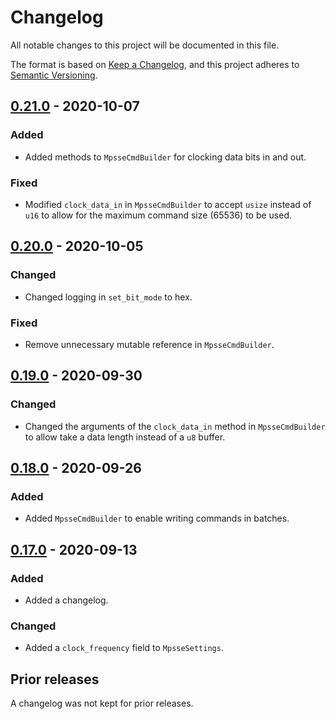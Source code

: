 # Changelog
All notable changes to this project will be documented in this file.

The format is based on [Keep a Changelog](https://keepachangelog.com/en/1.0.0/),
and this project adheres to [Semantic Versioning](https://semver.org/spec/v2.0.0.html).

## [0.21.0] - 2020-10-07
### Added
- Added methods to `MpsseCmdBuilder` for clocking data bits in and out.

### Fixed
- Modified `clock_data_in` in `MpsseCmdBuilder` to accept `usize` instead of
  `u16` to allow for the maximum command size (65536) to be used.

## [0.20.0] - 2020-10-05
### Changed
- Changed logging in `set_bit_mode` to hex.

### Fixed
- Remove unnecessary mutable reference in `MpsseCmdBuilder`.

## [0.19.0] - 2020-09-30
### Changed
- Changed the arguments of the `clock_data_in` method in `MpsseCmdBuilder` to
  allow take a data length instead of a `u8` buffer.

## [0.18.0] - 2020-09-26
### Added
- Added `MpsseCmdBuilder` to enable writing commands in batches.

## [0.17.0] - 2020-09-13
### Added
- Added a changelog.

### Changed
- Added a `clock_frequency` field to `MpsseSettings`.

## Prior releases
A changelog was not kept for prior releases.

[Unreleased]: https://github.com/newAM/libftd2xx-rs/compare/0.21.0...HEAD
[0.21.0]: https://github.com/newAM/libftd2xx-rs/releases/tag/0.21.0
[0.20.0]: https://github.com/newAM/libftd2xx-rs/releases/tag/0.20.0
[0.19.0]: https://github.com/newAM/libftd2xx-rs/releases/tag/0.19.0
[0.18.0]: https://github.com/newAM/libftd2xx-rs/releases/tag/0.18.0
[0.17.0]: https://github.com/newAM/libftd2xx-rs/releases/tag/0.17.0
